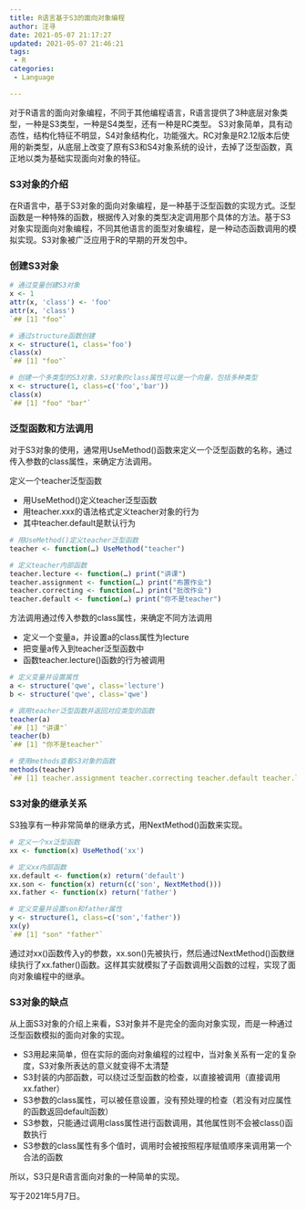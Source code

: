 ```yaml
---
title: R语言基于S3的面向对象编程
author: 汪寻
date: 2021-05-07 21:17:27
updated: 2021-05-07 21:46:21
tags:
 - R
categories:
 - Language

---
```


对于R语言的面向对象编程，不同于其他编程语言，R语言提供了3种底层对象类型，一种是S3类型，一种是S4类型，还有一种是RC类型。 
S3对象简单，具有动态性，结构化特征不明显，S4对象结构化，功能强大。RC对象是R2.12版本后使用的新类型，从底层上改变了原有S3和S4对象系统的设计，去掉了泛型函数，真正地以类为基础实现面向对象的特征。

<!-- more -->

### **S3对象的介绍**

在R语言中，基于S3对象的面向对象编程，是一种基于泛型函数的实现方式。泛型函数是一种特殊的函数，根据传入对象的类型决定调用那个具体的方法。基于S3对象实现面向对象编程，不同其他语言的面型对象编程，是一种动态函数调用的模拟实现。S3对象被广泛应用于R的早期的开发包中。

### 创建S3对象

```R
# 通过变量创建S3对象
x <- 1
attr(x, 'class') <- 'foo'
attr(x, 'class')  
`## [1] "foo"`

# 通过structure函数创建
x <- structure(1, class='foo')
class(x)
`## [1] "foo"`

# 创建一个多类型的S3对象，S3对象的class属性可以是一个向量，包括多种类型
x <- structure(1, class=c('foo','bar'))
class(x)
`## [1] "foo" "bar"`
```

### 泛型函数和方法调用

对于S3对象的使用，通常用UseMethod()函数来定义一个泛型函数的名称，通过传入参数的class属性，来确定方法调用。

定义一个teacher泛型函数

* 用UseMethod()定义teacher泛型函数
* 用teacher.xxx的语法格式定义teacher对象的行为
* 其中teacher.default是默认行为

```R
# 用UseMethod()定义teacher泛型函数
teacher <- function(…) UseMethod("teacher")

# 定义teacher内部函数
teacher.lecture <- function(…) print("讲课")
teacher.assignment <- function(…) print("布置作业")
teacher.correcting <- function(…) print("批改作业")
teacher.default <- function(…) print("你不是teacher")
```

方法调用通过传入参数的class属性，来确定不同方法调用

* 定义一个变量a，并设置a的class属性为lecture
* 把变量a传入到teacher泛型函数中
* 函数teacher.lecture()函数的行为被调用

```r
# 定义变量并设置属性
a <- structure('qwe', class='lecture')
b <- structure('qwe', class='qwe')

# 调用teacher泛型函数并返回对应类型的函数
teacher(a)
`## [1] "讲课"`
teacher(b)
`## [1] "你不是teacher"`

# 使用methods查看S3对象的函数
methods(teacher)
`## [1] teacher.assignment teacher.correcting teacher.default teacher.lecture`
```

### S3对象的继承关系

S3独享有一种非常简单的继承方式，用NextMethod()函数来实现。

```r
# 定义一个xx泛型函数
xx <- function(x) UseMethod('xx')

# 定义xx内部函数
xx.default <- function(x) return('default')
xx.son <- function(x) return(c('son', NextMethod()))
xx.father <- function(x) return('father')

# 定义变量并设置son和father属性
y <- structure(1, class=c('son','father'))
xx(y)
`## [1] "son" "father"`
```

通过对xx()函数传入y的参数，xx.son()先被执行，然后通过NextMethod()函数继续执行了xx.father()函数。这样其实就模拟了子函数调用父函数的过程，实现了面向对象编程中的继承。

### S3对象的缺点

从上面S3对象的介绍上来看，S3对象并不是完全的面向对象实现，而是一种通过泛型函数模拟的面向对象的实现。

* S3用起来简单，但在实际的面向对象编程的过程中，当对象关系有一定的复杂度，S3对象所表达的意义就变得不太清楚
* S3封装的内部函数，可以绕过泛型函数的检查，以直接被调用（直接调用xx.father）
* S3参数的class属性，可以被任意设置，没有预处理的检查（若没有对应属性的函数返回default函数）
* S3参数，只能通过调用class属性进行函数调用，其他属性则不会被class()函数执行
* S3参数的class属性有多个值时，调用时会被按照程序赋值顺序来调用第一个合法的函数

所以，S3只是R语言面向对象的一种简单的实现。

写于2021年5月7日。